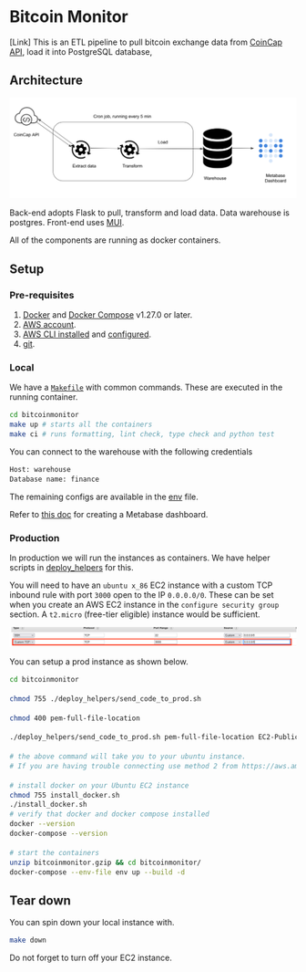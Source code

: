 # Bitcoin Monitor
[Link]
This is an ETL pipeline to pull bitcoin exchange data from [CoinCap API](https://docs.coincap.io/), load it into PostgreSQL database, 

## Architecture

![Arch](assets/images/bc_arch.png)

Back-end adopts Flask to pull, transform and load data. Data warehouse is postgres. Front-end uses [MUI](https://mui.com/).

All of the components are running as docker containers.
## Setup

### Pre-requisites

1. [Docker](https://docs.docker.com/engine/install/) and [Docker Compose](https://docs.docker.com/compose/install/) v1.27.0 or later.
2. [AWS account](https://aws.amazon.com/).
3. [AWS CLI installed](https://docs.aws.amazon.com/cli/latest/userguide/install-cliv2.html) and [configured](https://docs.aws.amazon.com/cli/latest/userguide/cli-chap-configure.html).
4. [git](https://git-scm.com/book/en/v2/Getting-Started-Installing-Git).
### Local

We have a [`Makefile`](Makefile) with common commands. These are executed in the running container.

```bash
cd bitcoinmonitor
make up # starts all the containers
make ci # runs formatting, lint check, type check and python test
```


You can connect to the warehouse with the following credentials

```bash
Host: warehouse
Database name: finance
```
The remaining configs are available in the [env](env) file.

Refer to [this doc](https://www.metabase.com/docs/latest/users-guide/07-dashboards.html) for creating a Metabase dashboard.

### Production

In production we will run the instances as containers. We have helper scripts in [deploy_helpers](deploy_helpers) for this.

You will need to have an `ubuntu x_86` EC2 instance with a custom TCP inbound rule with port `3000` open to the IP `0.0.0.0/0`. These can be set when you create an AWS EC2 instance in the `configure security group` section. A `t2.micro` (free-tier eligible) instance would be sufficient.

![Sec group](assets/images/bc_sec_gp.png)

You can setup a prod instance as shown below.

```bash
cd bitcoinmonitor

chmod 755 ./deploy_helpers/send_code_to_prod.sh

chmod 400 pem-full-file-location

./deploy_helpers/send_code_to_prod.sh pem-full-file-location EC2-Public-IPv4-DNS

# the above command will take you to your ubuntu instance.
# If you are having trouble connecting use method 2 from https://aws.amazon.com/premiumsupport/knowledge-center/ec2-linux-fix-permission-denied-errors/

# install docker on your Ubuntu EC2 instance
chmod 755 install_docker.sh
./install_docker.sh
# verify that docker and docker compose installed
docker --version
docker-compose --version

# start the containers
unzip bitcoinmonitor.gzip && cd bitcoinmonitor/
docker-compose --env-file env up --build -d
```

## Tear down

You can spin down your local instance with.

```bash
make down
```

Do not forget to turn off your EC2 instance.
